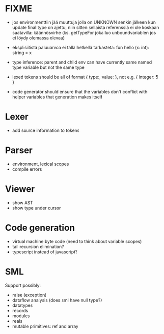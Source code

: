# FIXME
- jos environmenttiin jää muuttuja jolla on UNKNOWN senkin jälkeen kun update final type on ajettu, niin
  sitten sellaista referenssiä ei ole koskaan saatavilla: käännösvirhe (ks. getTypeFor joka luo unboundvariablen jos ei löydy olemassa olevaa)

- eksplisiitistä paluuarvoa ei tällä hetkellä tarkasteta: 
  fun hello (x: int): string = x
- type inference: parent and child env can have currently same named type variable but not the same type

- lexed tokens should be all of format { type:, value: }, not e.g. { integer: 5 }
- code generator should ensure that the variables don't conflict with helper variables that generation makes itself

# Lexer
- add source information to tokens
 
# Parser
- environment, lexical scopes
- compile errors

# Viewer
- show AST
- show type under cursor

# Code generation
- virtual machine byte code (need to think about variable scopes)
- tail recursion elimination?
- typescript instead of javascript?

# SML
Support possibly:
- raise (exception)
- dataflow analysis (does sml have null type?)
- datatypes
- records
- modules
- reals
- mutable primitives: ref and array